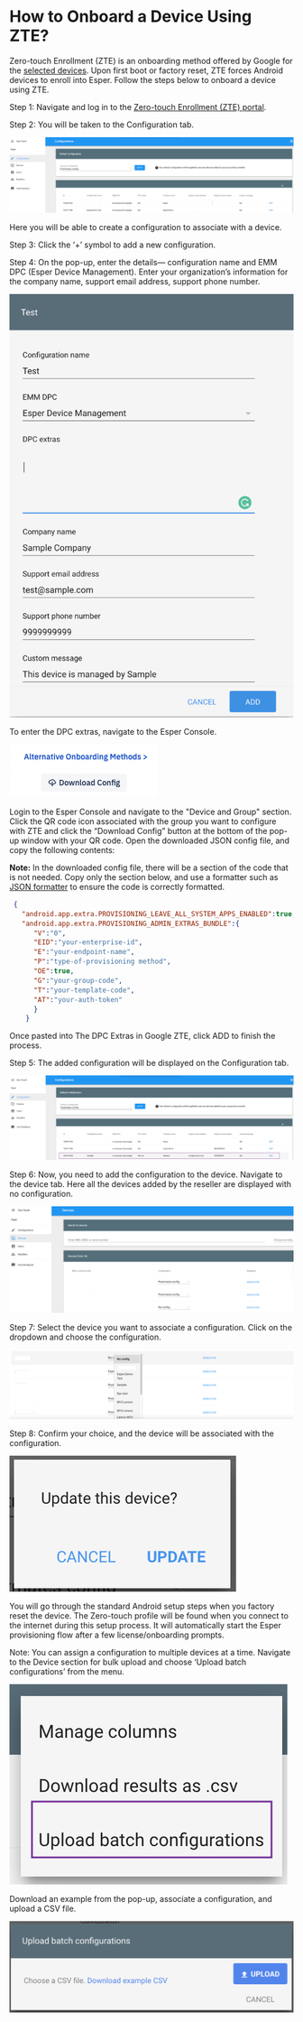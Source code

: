 # How to Onboard a Device Using ZTE?

Zero-touch Enrollment (ZTE) is an onboarding method offered by Google for the [selected devices](https://androidenterprisepartners.withgoogle.com/devices). Upon first boot or factory reset, ZTE forces Android devices to enroll into Esper. Follow the steps below to onboard a device using ZTE.

  

Step 1: Navigate and log in to the [Zero-touch Enrollment (ZTE) portal](https://partner.android.com/zerotouch).

Step 2: You will be taken to the Configuration tab.

  

![portal](./images/ZTE/1-ZTE.png)

Here you will be able to create a configuration to associate with a device.

Step 3: Click the ‘+’ symbol to add a new configuration.

Step 4: On the pop-up, enter the details— configuration name and EMM DPC (Esper Device Management). Enter your organization’s information for the company name, support email address, support phone number.

![create config](./images/ZTE/2-createConfig.png)

To enter the DPC extras, navigate to the Esper Console.

![download](./images/ZTE/3-downloadCOnfig.png)

Login to the Esper Console and navigate to the "Device and Group" section. Click the QR code icon associated with the group you want to configure with ZTE and click the “Download Config” button at the bottom of the pop-up window with your QR code. Open the downloaded JSON config file, and copy the following contents: 

**Note:** In the downloaded config file, there will be a section of the code that is not needed. Copy only the section below, and use a formatter such as [JSON formatter](https://jsonformatter.curiousconcept.com/) to ensure the code is correctly formatted.

```json
 {
   "android.app.extra.PROVISIONING_LEAVE_ALL_SYSTEM_APPS_ENABLED":true,
   "android.app.extra.PROVISIONING_ADMIN_EXTRAS_BUNDLE":{
      "V":"0",
      "EID":"your-enterprise-id",
      "E":"your-endpoint-name",
      "P":"type-of-provisioning method",
      "OE":true,
      "G":"your-group-code",
      "T":"your-template-code",
      "AT":"your-auth-token"
      }
    }
```
Once pasted into The DPC Extras in Google ZTE, click ADD to finish the process.


Step 5: The added configuration will be displayed on the Configuration tab.

![Add config](./images/ZTE/4-addedConfig.png)

Step 6: Now, you need to add the configuration to the device. Navigate to the device tab. Here all the devices added by the reseller are displayed with no configuration.

![devices](./images/ZTE/5-Devices.png)

Step 7: Select the device you want to associate a configuration. Click on the dropdown and choose the configuration.

![Config](./images//ZTE/6-dropdownConfig.png)

Step 8: Confirm your choice, and the device will be associated with the configuration.

![confirm](./images/ZTE/7-confirm.png)

You will go through the standard Android setup steps when you factory reset the device. The Zero-touch profile will be found when you connect to the internet during this setup process. It will automatically start the Esper provisioning flow after a few license/onboarding prompts.

Note: You can assign a configuration to multiple devices at a time. Navigate to the Device section for bulk upload and choose ‘Upload batch configurations’ from the menu.

![bulk upload](./images/ZTE/8-bulkUpload.png)

Download an example from the pop-up, associate a configuration, and upload a CSV file.

![csv](./images/ZTE/9-csv.png)

